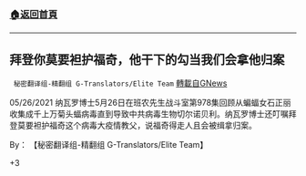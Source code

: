 ###  [:house:返回首頁](https://github.com/ourhimalayas/txt)
---

## 拜登你莫要袒护福奇，他干下的勾当我们会拿他归案
` 秘密翻译组-精翻组 G-Translators/Elite Team` [轉載自GNews](https://gnews.org/zh-hans/1277604/)

05/26/2021 纳瓦罗博士5月26日在班农先生战斗室第978集回顾从蝙蝠女石正丽收集成千上万菊头蝠病毒直到导致中共病毒生物切尔诺贝利。纳瓦罗博士还叮嘱拜登莫要袒护福奇这个病毒大疫情教父，说福奇得走人且会被缉拿归案。

By： 【秘密翻译组-精翻组 G-Translators/Elite Team】

+3
